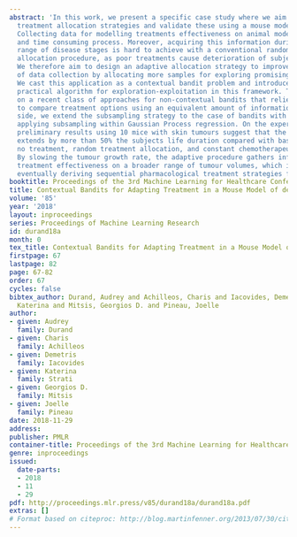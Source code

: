 ```yaml
---
abstract: 'In this work, we present a specific case study where we aim to design effective
  treatment allocation strategies and validate these using a mouse model of skin cancer.
  Collecting data for modelling treatments effectiveness on animal models is an expensive
  and time consuming process. Moreover, acquiring this information during the full
  range of disease stages is hard to achieve with a conventional random treatment
  allocation procedure, as poor treatments cause deterioration of subject health.
  We therefore aim to design an adaptive allocation strategy to improve the efficiency
  of data collection by allocating more samples for exploring promising treatments.
  We cast this application as a contextual bandit problem and introduce a simple and
  practical algorithm for exploration-exploitation in this framework. The work builds
  on a recent class of approaches for non-contextual bandits that relies on subsampling
  to compare treatment options using an equivalent amount of information. On the technical
  side, we extend the subsampling strategy to the case of bandits with context, by
  applying subsampling within Gaussian Process regression. On the experimental side,
  preliminary results using 10 mice with skin tumours suggest that the proposed approach
  extends by more than 50% the subjects life duration compared with baseline strategies:
  no treatment, random treatment allocation, and constant chemotherapeutic agent.
  By slowing the tumour growth rate, the adaptive procedure gathers information about
  treatment effectiveness on a broader range of tumour volumes, which is crucial for
  eventually deriving sequential pharmacological treatment strategies for cancer.'
booktitle: Proceedings of the 3rd Machine Learning for Healthcare Conference
title: Contextual Bandits for Adapting Treatment in a Mouse Model of de Novo Carcinogenesis
volume: '85'
year: '2018'
layout: inproceedings
series: Proceedings of Machine Learning Research
id: durand18a
month: 0
tex_title: Contextual Bandits for Adapting Treatment in a Mouse Model of de Novo Carcinogenesis
firstpage: 67
lastpage: 82
page: 67-82
order: 67
cycles: false
bibtex_author: Durand, Audrey and Achilleos, Charis and Iacovides, Demetris and Strati,
  Katerina and Mitsis, Georgios D. and Pineau, Joelle
author:
- given: Audrey
  family: Durand
- given: Charis
  family: Achilleos
- given: Demetris
  family: Iacovides
- given: Katerina
  family: Strati
- given: Georgios D.
  family: Mitsis
- given: Joelle
  family: Pineau
date: 2018-11-29
address: 
publisher: PMLR
container-title: Proceedings of the 3rd Machine Learning for Healthcare Conference
genre: inproceedings
issued:
  date-parts:
  - 2018
  - 11
  - 29
pdf: http://proceedings.mlr.press/v85/durand18a/durand18a.pdf
extras: []
# Format based on citeproc: http://blog.martinfenner.org/2013/07/30/citeproc-yaml-for-bibliographies/
---
```

